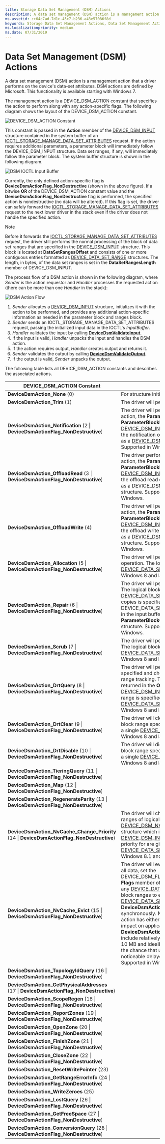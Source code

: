 ```yaml
---
title: Storage Data Set Management (DSM) Actions
description: A data set management (DSM) action is a management action that a driver performs on the device's data-set attributes.
ms.assetid: cc64c7ad-7d1c-45c7-b236-a43e57086f8d
keywords: Storage Data Set Management Actions, Data Set Management Actions, DSM Actions
ms.localizationpriority: medium
ms.date: 07/31/2019
---
```


# Data Set Management (DSM) Actions

A data set management (DSM) action is a management action that a driver performs on the device's data-set attributes. DSM actions are defined by Microsoft. This functionality is available starting with Windows 7.

The management action is a DEVICE_DSM_ACTION constant that specifies the action to perform along with any action-specific flags. The following diagram shows the layout of the DEVICE_DSM_ACTION constant.

![DEVICE_DSM_ACTION Constant](../images/device_dsm_action_constant.jpg)

This constant is passed in the **Action** member of the [DEVICE_DSM_INPUT](https://docs.microsoft.com/windows-hardware/drivers/ddi/content/ntddstor/ns-ntddstor-_device_manage_data_set_attributes) structure contained in the system buffer of an [IOCTL_STORAGE_MANAGE_DATA_SET_ATTRIBUTES](https://docs.microsoft.com/windows-hardware/drivers/ddi/content/ntddstor/ni-ntddstor-ioctl_storage_manage_data_set_attributes) request. If the action requires additional parameters, a parameter block will immediately follow the DEVICE_DSM_INPUT structure. Data set ranges, if any, will immediately follow the parameter block. The system buffer structure is shown in the following diagram.

![DSM IOCTL Input Buffer](../images/dsm_ioctl_inputbuffer.jpg)

Currently, the only defined action-specific flag is **DeviceDsmActionFlag_NonDestructive** (shown in the above figure). If a bitwise **OR** of the DEVICE_DSM_ACTION constant value and the **DeviceDsmActionFlag_NonDestructive** flag is performed, the specified action is nondestructive (no data will be altered). If this flag is set, the driver can safely forward the [IOCTL_STORAGE_MANAGE_DATA_SET_ATTRIBUTES](https://docs.microsoft.com/windows-hardware/drivers/ddi/content/ntddstor/ni-ntddstor-ioctl_storage_manage_data_set_attributes) request to the next lower driver in the stack even if the driver does not handle the specified action.

> [!NOTE]
> Before it forwards the [IOCTL_STORAGE_MANAGE_DATA_SET_ATTRIBUTES](https://docs.microsoft.com/windows-hardware/drivers/ddi/content/ntddstor/ni-ntddstor-ioctl_storage_manage_data_set_attributes) request, the driver still performs the normal processing of the block of data set ranges that are specified in the [DEVICE_DSM_INPUT](https://docs.microsoft.com/windows-hardware/drivers/ddi/content/ntddstor/ns-ntddstor-_device_manage_data_set_attributes) structure. This block is located at **DataSetRangesOffset** and consists of one or more contiguous entries formatted as [DEVICE_DATA_SET_RANGE](https://docs.microsoft.com/windows-hardware/drivers/ddi/content/ntddstor/ns-ntddstor-_device_data_set_range) structures. The length, in bytes, of the data set ranges is set in the **DataSetRangesLength** member of DEVICE_DSM_INPUT.

The process flow of a DSM action is shown in the following diagram, where *Sender* is the action requestor and *Handler* processes the requested action (there can be more than one *Handler* in the stack):

![DSM Action Flow](../images/dsm_action_flow.jpg)

1) *Sender* allocates a [DEVICE_DSM_INPUT](https://docs.microsoft.com/windows-hardware/drivers/ddi/content/ntddstor/ns-ntddstor-_device_manage_data_set_attributes) structure, initializes it with the action to be performed, and provides any additional action-specific information as needed in the parameter block and ranges block.
2) *Sender* sends an IOCTL_STORAGE_MANAGE_DATA_SET_ATTRIBUTES request, passing the initialized input data in the IOCTL's *InputBuffer*.
3) *Handler* validates the input by calling [**DeviceDsmValidateInput**](https://docs.microsoft.com/windows-hardware/drivers/ddi/content/ntddstor/nf-ntddstor-devicedsmvalidateinput).
4) If the input is valid, *Handler* unpacks the input and handles the DSM action.
5) If the action requires output, *Handler* creates output and returns it.
6) *Sender* validates the output by calling [**DeviceDsmValidateOutput**](https://docs.microsoft.com/windows-hardware/drivers/ddi/content/ntddstor/nf-ntddstor-devicedsmvalidateoutput).
7) If the output is valid, *Sender* unpacks the output.

The following table lists all DEVICE_DSM_ACTION constants and describes the associated actions.

| DEVICE_DSM_ACTION Constant | Description |
| -------------------------- | ----------- |
| **DeviceDsmAction_None** (0) | For structure initialization purposes only. |
| **DeviceDsmAction_Trim** (1) | The driver will perform a trim operation. |
| **DeviceDsmAction_Notification** (2 \| **DeviceDsmActionFlag_NonDestructive**) | The driver will perform a notification operation. For this action, the **ParameterBlockOffset** and **ParameterBlockLength** members of the [DEVICE_DSM_INPUT](https://docs.microsoft.com/windows-hardware/drivers/ddi/content/ntddstor/ns-ntddstor-_device_manage_data_set_attributes) structure specify the parameters of the notification operation. These parameters are formatted as a [DEVICE_DSM_NOTIFICATION_PARAMETERS](https://docs.microsoft.com/windows-hardware/drivers/ddi/content/ntddstor/ns-ntddstor-_device_dsm_notification_parameters) structure. Supported in Windows 7 and later versions of Windows. |
| **DeviceDsmAction_OffloadRead** (3 \| **DeviceDsmActionFlag_NonDestructive**) | The driver performs an offload read operation. For this action, the **ParameterBlockOffset** and **ParameterBlockLength** members of the [DEVICE_DSM_INPUT](https://docs.microsoft.com/windows-hardware/drivers/ddi/content/ntddstor/ns-ntddstor-_device_manage_data_set_attributes) structure specify the parameters of the offload read operation. These parameters are formatted as a [DEVICE_DSM_OFFLOAD_READ_PARAMETERS](https://docs.microsoft.com/windows-hardware/drivers/ddi/content/ntddstor/ns-ntddstor-_device_dsm_offload_read_parameters) structure. Supported in Windows 8 and later versions of Windows. |
| **DeviceDsmAction_OffloadWrite** (4) | The driver will perform an offload write operation. For this action, the **ParameterBlockOffset** and **ParameterBlockLength** members of the [DEVICE_DSM_INPUT](https://docs.microsoft.com/windows-hardware/drivers/ddi/content/ntddstor/ns-ntddstor-_device_manage_data_set_attributes) structure specify the parameters of the offload write operation. These parameters are formatted as a [DEVICE_DSM_OFFLOAD_WRITE_PARAMETERS](https://docs.microsoft.com/windows-hardware/drivers/ddi/content/ntddstor/ns-ntddstor-_device_dsm_offload_write_parameters) structure. Supported in Windows 8 and later versions of Windows. |
| **DeviceDsmAction_Allocation** (5 \| **DeviceDsmActionFlag_NonDestructive**) | The driver will perform a logical block provisioning operation. The logical block range is specified in a single [DEVICE_DATA_SET_RANGE](https://docs.microsoft.com/windows-hardware/drivers/ddi/content/ntddstor/ns-ntddstor-_device_data_set_range) structure. Supported in Windows 8 and later versions of Windows. |
| **DeviceDsmAction_Repair** (6 \| **DeviceDsmActionFlag_NonDestructive**) | The driver will perform a storage spaces repair operation. The logical block range is specified in a single [DEVICE_DATA_SET_RANGE](https://docs.microsoft.com/windows-hardware/drivers/ddi/content/ntddstor/ns-ntddstor-_device_data_set_range) structure. The number of repair copies is specified in a DEVICE_DATA_SET_REPAIR_PARAMETERS structure located in the input buffer as specified by the **ParameterBlockOffset** member of the [DEVICE_DSM_INPUT](https://docs.microsoft.com/windows-hardware/drivers/ddi/content/ntddstor/ns-ntddstor-_device_manage_data_set_attributes) structure. Supported in Windows 8 and later versions of Windows. |
| **DeviceDsmAction_Scrub** (7 \| **DeviceDsmActionFlag_NonDestructive**) | The driver will perform a storage spaces scrub operation. The logical block range is specified in a single [DEVICE_DATA_SET_RANGE](https://docs.microsoft.com/windows-hardware/drivers/ddi/content/ntddstor/ns-ntddstor-_device_data_set_range) structure. Supported in Windows 8 and later versions of Windows. |
| **DeviceDsmAction_DrtQuery** (8 \| **DeviceDsmActionFlag_NonDestructive**) | The driver will perform a query for the logical block range specified and checks if it is included in storage spaces dirty range tracking. The synchronization status of the range is returned in the **OperationStatus** member of the [DEVICE_DSM_INPUT_OUTPUT](https://docs.microsoft.com/windows-hardware/drivers/ddi/content/ntddstor/ns-ntddstor-_device_manage_data_set_attributes_output) structure. The logical block range is specified, on input, in a single [DEVICE_DATA_SET_RANGE](https://docs.microsoft.com/windows-hardware/drivers/ddi/content/ntddstor/ns-ntddstor-_device_data_set_range) structure. Supported in Windows 8 and later versions of Windows. |
| **DeviceDsmAction_DrtClear** (9 \| **DeviceDsmActionFlag_NonDestructive**) | The driver will clear dirty range status for the for the logical block range specified. The logical block range is specified in a single [DEVICE_DATA_SET_RANGE](https://docs.microsoft.com/windows-hardware/drivers/ddi/content/ntddstor/ns-ntddstor-_device_data_set_range) structure. Supported in Windows 8 and later versions of Windows. |
| **DeviceDsmAction_DrtDisable** (10 \| **DeviceDsmActionFlag_NonDestructive**) | The driver will disable dirty range tracking for the logical block range specified. The logical block range is specified in a single [DEVICE_DATA_SET_RANGE](https://docs.microsoft.com/windows-hardware/drivers/ddi/content/ntddstor/ns-ntddstor-_device_data_set_range) structure. Supported in Windows 8 and later versions of Windows. |
| **DeviceDsmAction_TieringQuery** (11 \| **DeviceDsmActionFlag_NonDestructive**) |  |
| **DeviceDsmAction_Map** (12 \| **DeviceDsmActionFlag_NonDestructive**) |  |
| **DeviceDsmAction_RegenerateParity** (13 \| **DeviceDsmActionFlag_NonDestructive**) |  |
| **DeviceDsmAction_NvCache_Change_Priority** (14 \| **DeviceDsmActionFlag_NonDestructive**) | The driver will change the caching priority of specified ranges of logical blocks. The new target priority is set in a [DEVICE_DSM_NVCACHE_CHANGE_PRIORITY_PARAMETERS](https://docs.microsoft.com/windows-hardware/drivers/ddi/content/ntddstor/ns-ntddstor-_device_dsm_nvcache_change_priority_parameters) structure which is located at **ParameterBlockOffset** in [DEVICE_DSM_INPUT](https://docs.microsoft.com/windows-hardware/drivers/ddi/content/ntddstor/ns-ntddstor-_device_manage_data_set_attributes). The logical block ranges to change priority for are given in one or more [DEVICE_DATA_SET_RANGE](https://docs.microsoft.com/windows-hardware/drivers/ddi/content/ntddstor/ns-ntddstor-_device_data_set_range) structures. Supported in Windows 8.1 and later versions of Windows. |
| **DeviceDsmAction_NvCache_Evict** (15 \| **DeviceDsmActionFlag_NonDestructive**) | The driver will evict data from the caching medium. To evict all data, set the DEVICE_DSM_FLAG_ENTIRE_DATA_SET_RANGE flag in the **Flags** member of [DEVICE_DSM_INPUT](https://docs.microsoft.com/windows-hardware/drivers/ddi/content/ntddstor/ns-ntddstor-_device_manage_data_set_attributes) and do not include any [DEVICE_DATA_SET_RANGE](https://docs.microsoft.com/windows-hardware/drivers/ddi/content/ntddstor/ns-ntddstor-_device_data_set_range) structures. Specific logical block ranges to evict are given in one or more [DEVICE_DATA_SET_RANGE](https://docs.microsoft.com/windows-hardware/drivers/ddi/content/ntddstor/ns-ntddstor-_device_data_set_range) structures. The **DeviceDsmAction_NvCache_Evict** action is executed synchronously. No other actions are serviced until the evict action has either succeeded or failed. In order to limit its impact on applications using the device, each **DeviceDsmAction_NvCache_Evict** action issued should include relatively small data ranges. They should not exceed 10 MB and ideally be smaller than 2 MB. This will minimize the chance that user level applications will experience noticeable delays when accessing data on the device. Supported in Windows 8.1 and later versions of Windows. |
| **DeviceDsmAction_TopologyIdQuery** (16 \| **DeviceDsmActionFlag_NonDestructive**) |  |
| **DeviceDsmAction_GetPhysicalAddresses** (17 \| **DeviceDsmActionFlag_NonDestructive**) |  |
| **DeviceDsmAction_ScopeRegen** (18 \| **DeviceDsmActionFlag_NonDestructive**) |  |
| **DeviceDsmAction_ReportZones** (19 \| **DeviceDsmActionFlag_NonDestructive**) |  |
| **DeviceDsmAction_OpenZone** (20 \| **DeviceDsmActionFlag_NonDestructive**) |  |
| **DeviceDsmAction_FinishZone** (21 \| **DeviceDsmActionFlag_NonDestructive**) |  |
| **DeviceDsmAction_CloseZone** (22 \| **DeviceDsmActionFlag_NonDestructive**) |  |
| **DeviceDsmAction_ResetWritePointer** (23) |  |
| **DeviceDsmAction_GetRangeErrorInfo** (24 \| **DeviceDsmActionFlag_NonDestructive**) |  |
| **DeviceDsmAction_WriteZeroes** (25) |  |
| **DeviceDsmAction_LostQuery** (26 \| **DeviceDsmActionFlag_NonDestructive**) |  |
| **DeviceDsmAction_GetFreeSpace** (27 \| **DeviceDsmActionFlag_NonDestructive**) |  |
| **DeviceDsmAction_ConversionQuery** (28 \| **DeviceDsmActionFlag_NonDestructive**) |  |
